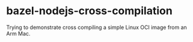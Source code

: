 # bazel-nodejs-cross-compilation

Trying to demonstrate cross compiling a simple Linux OCI image from an Arm Mac.
